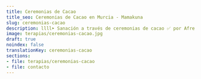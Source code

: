 ```yaml
---
title: Ceremonias de Cacao
title_seo: Ceremonias de Cacao en Murcia - Mamakuna
slug: ceremonias-cacao
description: llll➤ Sanación a través de ceremonias de cacao ✅ por Afree.
image: terapias/ceremonias-cacao.jpg
draft: true
noindex: false
translationKey: ceremonias-cacao
sections:
- file: terapias/ceremonias-cacao
- file: contacto
---
```

